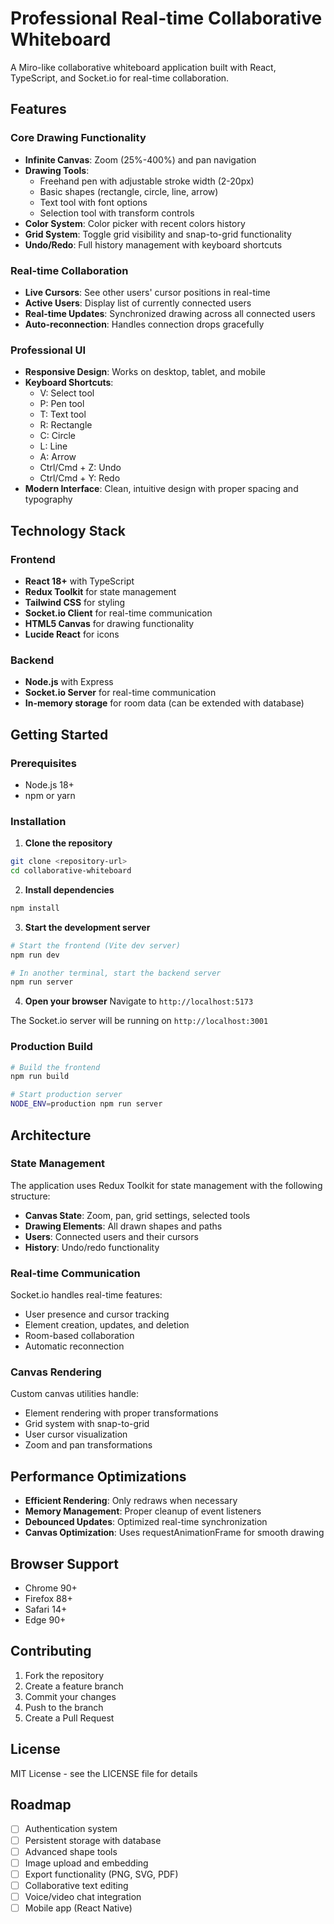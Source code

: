 # Professional Real-time Collaborative Whiteboard

A Miro-like collaborative whiteboard application built with React, TypeScript, and Socket.io for real-time collaboration.

## Features

### Core Drawing Functionality
- **Infinite Canvas**: Zoom (25%-400%) and pan navigation
- **Drawing Tools**: 
  - Freehand pen with adjustable stroke width (2-20px)
  - Basic shapes (rectangle, circle, line, arrow)
  - Text tool with font options
  - Selection tool with transform controls
- **Color System**: Color picker with recent colors history
- **Grid System**: Toggle grid visibility and snap-to-grid functionality
- **Undo/Redo**: Full history management with keyboard shortcuts

### Real-time Collaboration
- **Live Cursors**: See other users' cursor positions in real-time
- **Active Users**: Display list of currently connected users
- **Real-time Updates**: Synchronized drawing across all connected users
- **Auto-reconnection**: Handles connection drops gracefully

### Professional UI
- **Responsive Design**: Works on desktop, tablet, and mobile
- **Keyboard Shortcuts**: 
  - V: Select tool
  - P: Pen tool
  - T: Text tool
  - R: Rectangle
  - C: Circle
  - L: Line
  - A: Arrow
  - Ctrl/Cmd + Z: Undo
  - Ctrl/Cmd + Y: Redo
- **Modern Interface**: Clean, intuitive design with proper spacing and typography

## Technology Stack

### Frontend
- **React 18+** with TypeScript
- **Redux Toolkit** for state management
- **Tailwind CSS** for styling
- **Socket.io Client** for real-time communication
- **HTML5 Canvas** for drawing functionality
- **Lucide React** for icons

### Backend
- **Node.js** with Express
- **Socket.io Server** for real-time communication
- **In-memory storage** for room data (can be extended with database)

## Getting Started

### Prerequisites
- Node.js 18+ 
- npm or yarn

### Installation

1. **Clone the repository**
```bash
git clone <repository-url>
cd collaborative-whiteboard
```

2. **Install dependencies**
```bash
npm install
```

3. **Start the development server**
```bash
# Start the frontend (Vite dev server)
npm run dev

# In another terminal, start the backend server
npm run server
```

4. **Open your browser**
Navigate to `http://localhost:5173`

The Socket.io server will be running on `http://localhost:3001`

### Production Build

```bash
# Build the frontend
npm run build

# Start production server
NODE_ENV=production npm run server
```

## Architecture

### State Management
The application uses Redux Toolkit for state management with the following structure:
- **Canvas State**: Zoom, pan, grid settings, selected tools
- **Drawing Elements**: All drawn shapes and paths
- **Users**: Connected users and their cursors
- **History**: Undo/redo functionality

### Real-time Communication
Socket.io handles real-time features:
- User presence and cursor tracking
- Element creation, updates, and deletion
- Room-based collaboration
- Automatic reconnection

### Canvas Rendering
Custom canvas utilities handle:
- Element rendering with proper transformations
- Grid system with snap-to-grid
- User cursor visualization
- Zoom and pan transformations

## Performance Optimizations

- **Efficient Rendering**: Only redraws when necessary
- **Memory Management**: Proper cleanup of event listeners
- **Debounced Updates**: Optimized real-time synchronization
- **Canvas Optimization**: Uses requestAnimationFrame for smooth drawing

## Browser Support

- Chrome 90+
- Firefox 88+
- Safari 14+
- Edge 90+

## Contributing

1. Fork the repository
2. Create a feature branch
3. Commit your changes
4. Push to the branch
5. Create a Pull Request

## License

MIT License - see the LICENSE file for details

## Roadmap

- [ ] Authentication system
- [ ] Persistent storage with database
- [ ] Advanced shape tools
- [ ] Image upload and embedding
- [ ] Export functionality (PNG, SVG, PDF)
- [ ] Collaborative text editing
- [ ] Voice/video chat integration
- [ ] Mobile app (React Native)